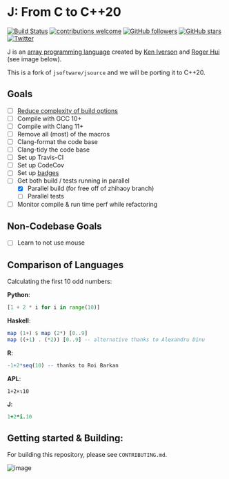 # J: From C to C++20
[![Build Status](https://travis-ci.com/codereport/jsource.svg?branch=main)](https://travis-ci.com/codereport/jsource)
[![contributions welcome](https://img.shields.io/badge/contributions-welcome-brightgreen.svg?style=flat)](https://github.com/codereport/jsource/issues)
[![GitHub followers](https://img.shields.io/github/followers/codereport.svg?style=social&label=Follow&maxAge=2592000)](https://github.com/codereport?tab=followers)
[![GitHub stars](https://img.shields.io/github/stars/codereport/jsource.svg?style=social&label=Star&maxAge=2592000)](https://GitHub.com/codereport/jsource/stargazers/)
[![Twitter](https://img.shields.io/twitter/follow/code_report.svg?style=social&label=@code_report)](https://twitter.com/code_report)

J is an [array programming language](https://en.wikipedia.org/wiki/Array_programming) created by [Ken Iverson](https://en.wikipedia.org/wiki/Kenneth_E._Iverson) and [Roger Hui](https://en.wikipedia.org/wiki/Roger_Hui) (see image below).

This is a fork of `jsoftware/jsource` and we will be porting it to C++20.

## Goals
* [ ] [Reduce complexity of build options](https://github.com/codereport/jsource/issues/13)
* [ ] Compile with GCC 10+
* [ ] Compile with Clang 11+
* [ ] Remove all (most) of the macros
* [ ] Clang-format the code base
* [ ] Clang-tidy the code base
* [ ] Set up Travis-CI
* [ ] Set up CodeCov
* [ ] Set up [badges](https://github.com/badges/shields)
* [ ] Get both build / tests running in parallel
   * [x] Parallel build (for free off of zhihaoy branch)
   * [ ] Parallel tests
* [ ] Monitor compile & run time perf while refactoring

## Non-Codebase Goals

* [ ] Learn to not use mouse

## Comparison of Languages

Calculating the first 10 odd numbers:

**Python**:
```python
[1 + 2 * i for i in range(10)]
```
**Haskell**:
```hs 
map (1+) $ map (2*) [0..9]
map ((+1) . (*2)) [0..9] -- alternative thanks to Alexandru Dinu
```
**R**:
```R
-1+2*seq(10) -- thanks to Roi Barkan
```
**APL**:
```apl
1+2×⍳10
```
**J**:
```ijs
1+2*i.10
```

## Getting started & Building:
For building this repository, please see `CONTRIBUTING.md`.

![image](https://user-images.githubusercontent.com/36027403/104798929-e4311700-5798-11eb-859c-5a55738daf79.png)
